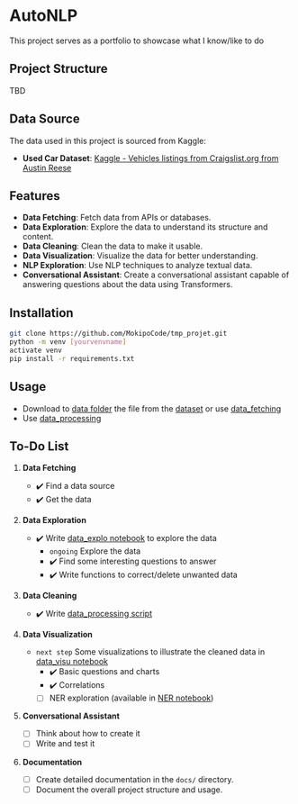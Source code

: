 # AutoNLP
This project serves as a portfolio to showcase what I know/like to do

## Project Structure
TBD

## Data Source

The data used in this project is sourced from Kaggle:

- **Used Car Dataset**: [Kaggle - Vehicles listings from Craigslist.org from Austin Reese](https://www.kaggle.com/datasets/austinreese/craigslist-carstrucks-data)

## Features

- **Data Fetching**: Fetch data from APIs or databases.
- **Data Exploration**: Explore the data to understand its structure and content.
- **Data Cleaning**: Clean the data to make it usable.
- **Data Visualization**: Visualize the data for better understanding.
- **NLP Exploration**: Use NLP techniques to analyze textual data.
- **Conversational Assistant**: Create a conversational assistant capable of answering questions about the data using Transformers.

## Installation

```bash
git clone https://github.com/MokipoCode/tmp_projet.git
python -m venv [yourvenvname]
activate venv 
pip install -r requirements.txt
```


## Usage
- Download to [data folder](data/) the file from the [dataset](https://www.kaggle.com/datasets/austinreese/craigslist-carstrucks-data) or use [data_fetching](src/data_fetching.py)
- Use [data_processing](src/data_processing.py)


## To-Do List

1. **Data Fetching**
   - ✔️ Find a data source
   - ✔️ Get the data

2. **Data Exploration**
   - ✔️ Write [data_explo notebook](notebooks\data_explo.ipynb) to explore the data
      - `ongoing` Explore the data
      - ✔️ Find some interesting questions to answer
      - ✔️ Write functions to correct/delete unwanted data

3. **Data Cleaning**
   - ✔️ Write [data_processing script](src\data_processing.py)

4. **Data Visualization**
   - `next step` Some visualizations to illustrate the cleaned data in [data_visu notebook](notebooks\data_visu.ipynb)
      - ✔️ Basic questions and charts
      - ✔️ Correlations
      - [ ] NER exploration (available in [NER notebook](notebooks\NER.ipynb))

6. **Conversational Assistant**
   - [ ] Think about how to create it
   - [ ] Write and test it

8. **Documentation**
   - [ ] Create detailed documentation in the `docs/` directory.
   - [ ] Document the overall project structure and usage.

<!-- Note: venv_project\Scripts\activate -->
